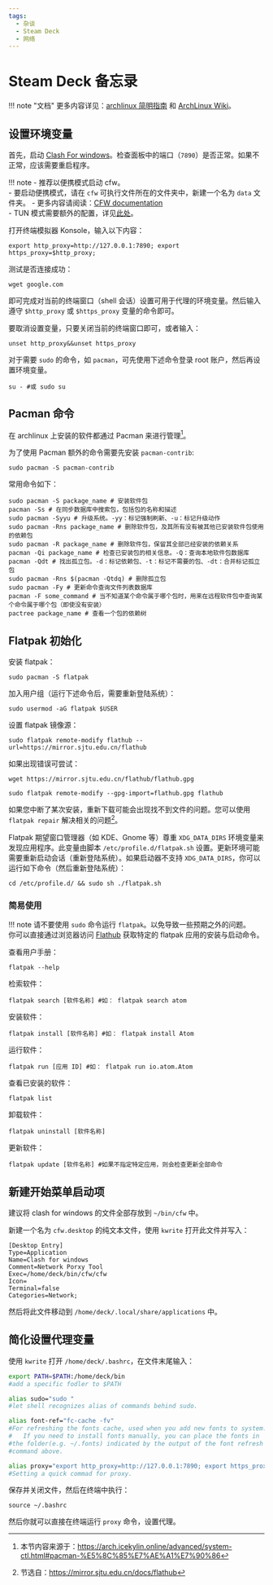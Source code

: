 ```yaml
---
tags:
  - 杂谈
  - Steam Deck
  - 网络
---
```


# Steam Deck 备忘录

!!! note "文档"
    更多内容详见：[archlinux 简明指南](https://arch.icekylin.online/) 和 [ArchLinux Wiki](https://wiki.archlinux.org/)。

## 设置环境变量

首先，启动 [Clash For windows](https://github.com/Fndroid/clash_for_windows_pkg/releases)。检查面板中的端口（`7890`）是否正常。如果不正常，应该需要重启程序。

!!! note
    - 推荐以便携模式启动 cfw。  
    - 要启动便携模式，请在 `cfw` 可执行文件所在的文件夹中，新建一个名为 `data` 文件夹。
    - 更多内容请阅读：[CFW documentation](https://docs.cfw.lbyczf.com/)  
    - TUN 模式需要额外的配置，详见[此处](https://docs.cfw.lbyczf.com/contents/tun.html#linux)。

打开终端模拟器 Konsole，输入以下内容：

```shell
export http_proxy=http://127.0.0.1:7890; export https_proxy=$http_proxy;
```

测试是否连接成功：

```shell
wget google.com
```

即可完成对当前的终端窗口（shell 会话）设置可用于代理的环境变量。然后输入遵守 `$http_proxy` 或 `$https_proxy` 变量的命令即可。

要取消设置变量，只要关闭当前的终端窗口即可，或者输入：

```shell
unset http_proxy&&unset https_proxy
```

对于需要 `sudo` 的命令，如 `pacman`，可先使用下述命令登录 root 账户，然后再设置环境变量。

```shell
su - #或 sudo su
```

## Pacman 命令

在 archlinux 上安装的软件都通过 Pacman 来进行管理[^1]。

为了使用 Pacman 额外的命令需要先安装 `pacman-contrib`:

```shell
sudo pacman -S pacman-contrib
```

常用命令如下：

```
sudo pacman -S package_name # 安装软件包
pacman -Ss # 在同步数据库中搜索包，包括包的名称和描述
sudo pacman -Syyu # 升级系统。-yy：标记强制刷新、-u：标记升级动作
sudo pacman -Rns package_name # 删除软件包，及其所有没有被其他已安装软件包使用的依赖包
sudo pacman -R package_name # 删除软件包，保留其全部已经安装的依赖关系
pacman -Qi package_name # 检查已安装包的相关信息。-Q：查询本地软件包数据库
pacman -Qdt # 找出孤立包。-d：标记依赖包、-t：标记不需要的包、-dt：合并标记孤立包
sudo pacman -Rns $(pacman -Qtdq) # 删除孤立包
sudo pacman -Fy # 更新命令查询文件列表数据库
pacman -F some_command # 当不知道某个命令属于哪个包时，用来在远程软件包中查询某个命令属于哪个包（即使没有安装）
pactree package_name # 查看一个包的依赖树
```

## Flatpak 初始化

安装 flatpak：

```
sudo pacman -S flatpak
```

加入用户组（运行下述命令后，需要重新登陆系统）：

```
sudo usermod -aG flatpak $USER
```

设置 flatpak 镜像源：

```
sudo flatpak remote-modify flathub --url=https://mirror.sjtu.edu.cn/flathub
```

如果出现错误可尝试：

```
wget https://mirror.sjtu.edu.cn/flathub/flathub.gpg
```

```
sudo flatpak remote-modify --gpg-import=flathub.gpg flathub
```

如果您中断了某次安装，重新下载可能会出现找不到文件的问题。您可以使用 `flatpak repair` 解决相关的问题[^2]。

Flatpak 期望窗口管理器（如 KDE、Gnome 等）尊重 `XDG_DATA_DIRS` 环境变量来发现应用程序。此变量由脚本 `/etc/profile.d/flatpak.sh` 设置。更新环境可能需要重新启动会话（重新登陆系统）。如果启动器不支持 `XDG_DATA_DIRS`，你可以运行如下命令（然后重新登陆系统）：

```
cd /etc/profile.d/ && sudo sh ./flatpak.sh
```

### 简易使用

!!! note
    请不要使用 `sudo` 命令运行 `flatpak`。以免导致一些预期之外的问题。  
    你可以直接通过浏览器访问 [Flathub](https://flathub.org/home) 获取特定的 flatpak 应用的安装与启动命令。  

查看用户手册：

```
flatpak --help
```

检索软件：

```
flatpak search [软件名称] #如： flatpak search atom
```

安装软件：

```
flatpak install [软件名称] #如： flatpak install Atom
```

运行软件：

```
flatpak run [应用 ID] #如： flatpak run io.atom.Atom
```

查看已安装的软件：

```
flatpak list
```

卸载软件：

```
flatpak uninstall [软件名称]
```

更新软件：

```
flatpak update [软件名称] #如果不指定特定应用，则会检查更新全部命令
```

## 新建开始菜单启动项

建议将 clash for windows 的文件全部存放到 `~/bin/cfw` 中。

新建一个名为 `cfw.desktop` 的纯文本文件，使用 `kwrite` 打开此文件并写入：

```
[Desktop Entry]
Type=Application
Name=Clash for windows
Comment=Network Porxy Tool
Exec=/home/deck/bin/cfw/cfw
Icon=
Terminal=false
Categories=Network;
```

然后将此文件移动到 `/home/deck/.local/share/applications` 中。

## 简化设置代理变量

使用 `kwrite` 打开 `/home/deck/.bashrc`，在文件末尾输入：

```sh
export PATH=$PATH:/home/deck/bin
#add a specific fodler to $PATH

alias sudo="sudo "
#let shell recognizes alias of commands behind sudo.

alias font-ref="fc-cache -fv"
#For refreshing the fonts cache, used when you add new fonts to system.
#   If you need to install fonts manually, you can place the fonts in
#the folder(e.g. ~/.fonts) indicated by the output of the font refresh
#command above.

alias proxy="export http_proxy=http://127.0.0.1:7890; export https_proxy=$http_proxy;"
#Setting a quick commad for proxy.
```

保存并关闭文件，然后在终端中执行：

```
source ~/.bashrc
```

然后你就可以直接在终端运行 `proxy` 命令，设置代理。

[^1]: 本节内容来源于：https://arch.icekylin.online/advanced/system-ctl.html#pacman-%E5%8C%85%E7%AE%A1%E7%90%86
[^2]: 节选自：https://mirror.sjtu.edu.cn/docs/flathub